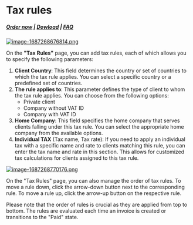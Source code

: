 # Tax rules

#####  [Order now](https://puqcloud.com/whmcs-addon-puq-customization.php) | [Dowload](https://download.puqcloud.com/WHMCS/addons/PUQ-Customization/) | [FAQ](https://faq.puqcloud.com/)

[![image-1687268676814.png](https://doc.puq.info/uploads/images/gallery/2023-06/scaled-1680-/image-1687268676814.png)](https://doc.puq.info/uploads/images/gallery/2023-06/image-1687268676814.png)

On the **"Tax Rules"** page, you can add tax rules, each of which allows you to specify the following parameters:

1. **Client Country**: This field determines the country or set of countries to which the tax rule applies. You can select a specific country or a predefined set of countries.
2. **The rule applies to**: This parameter defines the type of client to whom the tax rule applies. You can choose from the following options:
    - Private client
    - Company without VAT ID
    - Company with VAT ID
3. **Home Company**: This field specifies the home company that serves clients falling under this tax rule. You can select the appropriate home company from the available options.
4. **Individual TAX** (Tax name, Tax rate): If you need to apply an individual tax with a specific name and rate to clients matching this rule, you can enter the tax name and rate in this section. This allows for customized tax calculations for clients assigned to this tax rule.

[![image-1687268770176.png](https://doc.puq.info/uploads/images/gallery/2023-06/scaled-1680-/image-1687268770176.png)](https://doc.puq.info/uploads/images/gallery/2023-06/image-1687268770176.png)

On the "Tax Rules" page, you can also manage the order of tax rules. To move a rule down, click the arrow-down button next to the corresponding rule. To move a rule up, click the arrow-up button on the respective rule.

Please note that the order of rules is crucial as they are applied from top to bottom. The rules are evaluated each time an invoice is created or transitions to the "Paid" state.